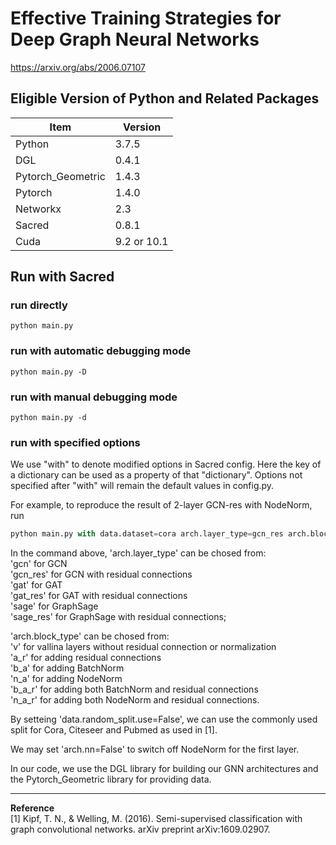 # Effective Training Strategies for Deep Graph Neural Networks
https://arxiv.org/abs/2006.07107

## Eligible Version of Python and Related Packages

| Item | Version|
| ---- | ---- |
| Python | 3.7.5 |
| DGL | 0.4.1 |
| Pytorch_Geometric| 1.4.3 |
| Pytorch | 1.4.0 |
| Networkx | 2.3 |
| Sacred | 0.8.1 |
| Cuda | 9.2 or 10.1|

## Run with Sacred

### run directly

`python main.py`

### run with automatic debugging mode

`python main.py -D`


### run with manual debugging mode

`python main.py -d`

### run with specified options

We use "with" to denote modified options in Sacred config.
Here the key of a dictionary can be used as a property of that "dictionary".
Options not specified after "with" will remain the default values in config.py.

For example, to reproduce the result of 2-layer GCN-res with NodeNorm, run

```python
python main.py with data.dataset=cora arch.layer_type=gcn_res arch.block_type=n_a_r arch.num_layers=2 arch.dropout.p=0.8 optim.l1_weight=0.001 optim.weight_decay=0.001
```

In the command above, 'arch.layer_type' can be chosed from:
<br>'gcn' for GCN
<br>'gcn_res' for GCN with residual connections
<br>'gat' for GAT
<br>'gat_res' for GAT with residual connections
<br>'sage' for GraphSage
<br>'sage_res' for GraphSage with residual connections;

'arch.block_type' can be chosed from:
<br>'v' for vallina layers without residual connection or normalization
<br>'a_r' for adding residual connections
<br>'b_a' for adding BatchNorm
<br>'n_a' for adding NodeNorm
<br>'b_a_r' for adding both BatchNorm and residual connections
<br>'n_a_r' for adding both NodeNorm and residual connections.

By setteing 'data.random_split.use=False', we can use the commonly used split for Cora, Citeseer and Pubmed as used in [1].

We may set 'arch.nn=False' to switch off NodeNorm for the first layer.

In our code, we use the DGL library for building our GNN architectures and the Pytorch_Geometric library for providing data.


***

**Reference**
<br>[1] Kipf, T. N., & Welling, M. (2016). Semi-supervised classification with graph convolutional networks. arXiv preprint arXiv:1609.02907.
